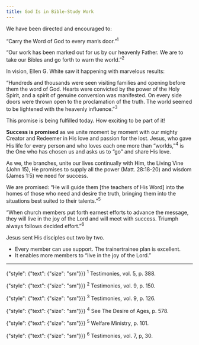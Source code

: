 ```yaml
---
title: God Is in Bible-Study Work
---
```


We have been directed and encouraged to:

“Carry the Word of God to every man’s door.”<sup>1</sup>

“Our work has been marked out for us by our heavenly Father. We are to take our Bibles and go forth to warn the world.”<sup>2</sup>

In vision, Ellen G. White saw it happening with marvelous results:

“Hundreds and thousands were seen visiting families and opening before them the word of God. Hearts were convicted by the power of the Holy Spirit, and a spirit of genuine conversion was manifested. On every side doors were thrown open to the proclamation of the truth. The world seemed to be lightened with the heavenly influence.”<sup>3</sup>

This promise is being fulfilled today. How exciting to be part of it!

**Success is promised** as we unite moment by moment with our mighty Creator and Redeemer in His love and passion for the lost. Jesus, who gave His life for every person and who loves each one more than “worlds,”<sup>4</sup> is the One who has chosen us and asks us to “go” and share His love.

As we, the branches, unite our lives continually with Him, the Living Vine (John 15), He promises to supply all the power (Matt. 28:18-20) and wisdom (James 1:5) we need for success.

We are promised: “He will guide them [the teachers of His Word] into the homes of those who need and desire the truth, bringing them into the situations best suited to their talents.”<sup>5</sup>

“When church members put forth earnest efforts to advance the message, they will live in the joy of the Lord and will meet with success. Triumph always follows decided effort.”<sup>6</sup>

Jesus sent His disciples out two by two.

- Every member can use support. The trainertrainee plan is excellent.
- It enables more members to “live in the joy of the Lord.”

---

{"style": {"text": {"size": "sm"}}}
<sup>1</sup> Testimonies, vol. 5, p. 388.

{"style": {"text": {"size": "sm"}}}
<sup>2</sup> Testimonies, vol. 9, p. 150.

{"style": {"text": {"size": "sm"}}}
<sup>3</sup> Testimonies, vol. 9, p. 126.

{"style": {"text": {"size": "sm"}}}
<sup>4</sup> See The Desire of Ages, p. 578.

{"style": {"text": {"size": "sm"}}}
<sup>5</sup> Welfare Ministry, p. 101.

{"style": {"text": {"size": "sm"}}}
<sup>6</sup> Testimonies, vol. 7, p, 30.